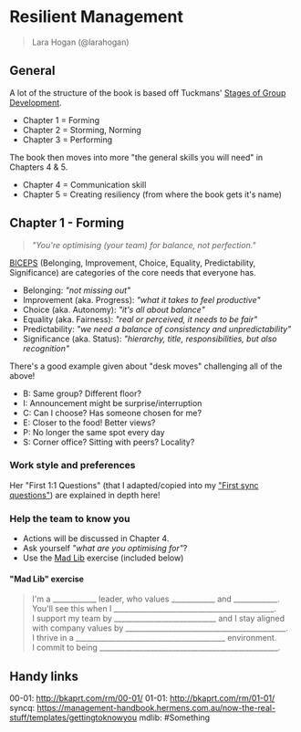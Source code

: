 # Resilient Management

> Lara Hogan (@larahogan)

## General

A lot of the structure of the book is based off Tuckmans' [Stages of Group Development](00-01).

* Chapter 1 = Forming
* Chapter 2 = Storming, Norming
* Chapter 3 = Performing

The book then moves into more "the general skills you will need" in Chapters 4 & 5.

* Chapter 4 = Communication skill
* Chapter 5 = Creating resiliency (from where the book gets it's name)

## Chapter 1 - Forming

> _"You're optimising (your team) for balance, not perfection."_

[BICEPS](01-01) (Belonging, Improvement, Choice, Equality, Predictability, Significance) are categories of the core needs that everyone has.

* Belonging: _"not missing out"_
* Improvement (aka. Progress): _"what it takes to feel productive"_
* Choice (aka. Autonomy): _"it's all about balance"_
* Equality (aka. Fairness): _"real or perceived, it needs to be fair"_
* Predictability: _"we need a balance of consistency and unpredictability"_
* Significance (aka. Status): _"hierarchy, title, responsibilities, but also recognition"_

There's a good example given about "desk moves" challenging all of the above!

* B: Same group? Different floor?
* I: Announcement might be surprise/interruption
* C: Can I choose? Has someone chosen for me?
* E: Closer to the food! Better views?
* P: No longer the same spot every day
* S: Corner office? Sitting with peers? Locality?

### Work style and preferences

Her "First 1:1 Questions" (that I adapted/copied into my ["First sync questions"](syncq)) are explained in depth here!

### Help the team to know you

* Actions will be discussed in Chapter 4.
* Ask yourself _"what are you optimising for"_?
* Use the [Mad Lib](mdlib) exercise (included below)

#### "Mad Lib" exercise

> I'm a ____________ leader, who values ____________ and ____________. \
> You'll see this when I ____________________________________________. \
> I support my team by ____________________________ and I stay aligned \
> with company values by ____________________________________________. \
> I thrive in a _________________________________________ environment. \
> I commit to being _________________________________________________.

## Handy links

00-01: http://bkaprt.com/rm/00-01/
01-01: http://bkaprt.com/rm/01-01/
syncq: https://management-handbook.hermens.com.au/now-the-real-stuff/templates/gettingtoknowyou
mdlib: #Something
